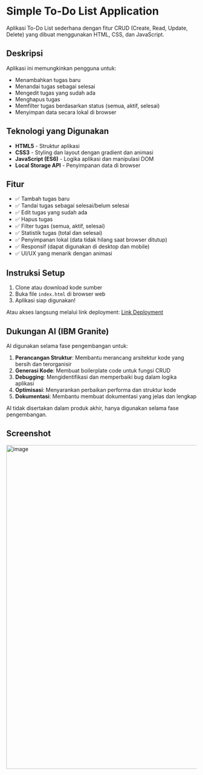 # Simple To-Do List Application

Aplikasi To-Do List sederhana dengan fitur CRUD (Create, Read, Update, Delete) yang dibuat menggunakan HTML, CSS, dan JavaScript.

## Deskripsi

Aplikasi ini memungkinkan pengguna untuk:
- Menambahkan tugas baru
- Menandai tugas sebagai selesai
- Mengedit tugas yang sudah ada
- Menghapus tugas
- Memfilter tugas berdasarkan status (semua, aktif, selesai)
- Menyimpan data secara lokal di browser

## Teknologi yang Digunakan

- **HTML5** - Struktur aplikasi
- **CSS3** - Styling dan layout dengan gradient dan animasi
- **JavaScript (ES6)** - Logika aplikasi dan manipulasi DOM
- **Local Storage API** - Penyimpanan data di browser

## Fitur

- ✅ Tambah tugas baru
- ✅ Tandai tugas sebagai selesai/belum selesai
- ✅ Edit tugas yang sudah ada
- ✅ Hapus tugas
- ✅ Filter tugas (semua, aktif, selesai)
- ✅ Statistik tugas (total dan selesai)
- ✅ Penyimpanan lokal (data tidak hilang saat browser ditutup)
- ✅ Responsif (dapat digunakan di desktop dan mobile)
- ✅ UI/UX yang menarik dengan animasi

## Instruksi Setup

1. Clone atau download kode sumber
2. Buka file `index.html` di browser web
3. Aplikasi siap digunakan!

Atau akses langsung melalui link deployment:
[Link Deployment](https://project-ibm-five.vercel.app/)

## Dukungan AI (IBM Granite)

AI digunakan selama fase pengembangan untuk:

1. **Perancangan Struktur**: Membantu merancang arsitektur kode yang bersih dan terorganisir
2. **Generasi Kode**: Membuat boilerplate code untuk fungsi CRUD
3. **Debugging**: Mengidentifikasi dan memperbaiki bug dalam logika aplikasi
4. **Optimisasi**: Menyarankan perbaikan performa dan struktur kode
5. **Dokumentasi**: Membantu membuat dokumentasi yang jelas dan lengkap

AI tidak disertakan dalam produk akhir, hanya digunakan selama fase pengembangan.

## Screenshot
<img width="1712" height="854" alt="image" src="https://github.com/user-attachments/assets/61227482-37fc-42bd-b875-51c311769294" />

